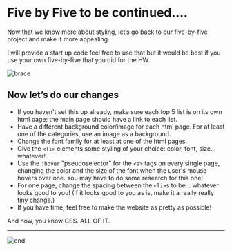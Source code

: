 # Five by Five to be continued....

Now that we know more about styling, let’s go back to our five-by-five project and make it more appealing.

I will provide a start up code feel free to use that but it would be best if you use your own five-by-five that you did for the HW.

![brace](http://www.quickmeme.com/img/10/10ce2fc1c9ce11e624670026c9b519ac893476fad058d1ab5154473d955fe160.jpg)

## Now let’s do our changes

* If you haven't set this up already, make sure each top 5 list is on its own html page; the main page should have a link to each list.
* Have a different background color/image for each html page. For at least one of the categories, use an image as a background.
* Change the font family for at least at one of the html pages.
* Give the `<li>` elements some styling of your choice: color, font, size... whatever!
* Use the `:hover` "pseudoselector" for the `<a>` tags on every single page, changing the color and the size of the font when the user's mouse hovers over one. You may have to do some research for this one!
* For one page, change the spacing between the `<li>`s to be... whatever looks good to you! (If it looks good to you as is, make it a really really tiny change.)
* If you have time, feel free to make the website as pretty as possible!

And now, you know CSS. ALL OF IT.

---

![end](http://awesomelytechie.com/wp-content/uploads/2018/01/This-Changes-Everything-Meme.jpg)

